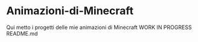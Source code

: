 # Animazioni-di-Minecraft
Qui metto i progetti delle mie animazioni di Minecraft
WORK IN PROGRESS README.md

